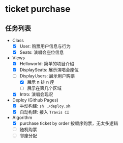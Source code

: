 <!--
 * @Author: codytang
 * @Date: 2020-07-10 22:06:46
 * @LastEditTime: 2020-07-11 12:02:25
 * @LastEditors: codytang
 * @Description: README
-->

# ticket purchase

## 任务列表

- Class
  - [x] User: 购票用户信息与行为
  - [x] Seats: 演唱会座位信息
- Views
  - [x] Helloworld: 简单的项目介绍
  - [x] DisplaySeats: 展示演唱会座位
  - [ ] DisplayUsers: 展示用户购票
    - [x] 展示 n 排 n 座
    - [ ] 展示在第几个区域
  - [x] Intro: 演唱会现况
- Deploy (Github Pages)
  - [x] 手动构建: `sh ./deploy.sh`
  - [x] 自动构建: 接入 `Travis CI`
- Algorithm
  - [x] purchase ticket by order 按顺序购票，无太多逻辑
  - [ ] 随机购票
  - [ ] 邻座分配
